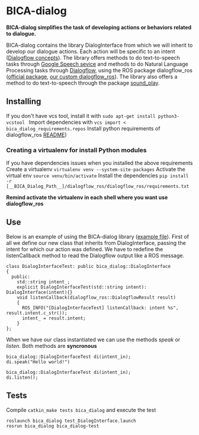 # BICA-dialog
**BICA-dialog simplifies the task of developing actions or behaviors related to dialogue.**

BICA-dialog contains the library DialogInterface from which we will inherit to develop our dialogue actions. Each action will be specific to an intent ([Dialogflow concepts](https://dialogflow.com/docs)). The library offers methods to do text-to-speech tasks through [Google Speech sevice](https://cloud.google.com/speech-to-text/) and methods to do Natural Language Processing tasks through [Dialogflow](https://dialogflow.com/), using the ROS package dialogflow_ros ([official package](https://wiki.ros.org/dialogflow_ros),  [our custom dialogflow_ros](https://github.com/jginesclavero/dialogflow_ros)). The library also offers a method to do text-to-speech through the package [sound_play](https://wiki.ros.org/sound_play).

## Installing
If you don't have vcs tool, install it with ```sudo apt-get install python3-vcstool ```
Import dependencies with ``` vcs import < bica_dialog_requirements.repos ```
Install python requirements of dialogflow_ros [README](https://github.com/jginesclavero/dialogflow_ros/tree/master/dialogflow_ros))

### Creating a virtualenv for install Python modules
If you have dependencies issues when you installed the above requirements
Create a virtualenv ```virtualenv venv --system-site-packages```
Activate the virtual env ``` source venv/bin/activate ```
Install the dependencies ``` pip install -r [__BICA_Dialog_Path__]/dialogflow_ros/dialogflow_ros/requirements.txt ```

**Remind activate the virtualenv in each shell where you want use dialogflow_ros**

## Use

Below is an example of using the BICA-dialog library ([example file](https://github.com/IntelligentRoboticsLabs/BICA-dialog/blob/master/bica_dialog/test/test_DialogInterface.cpp)).
First of all we define our new class that inherits from DialogInterface, passing the intent for which our action was defined.
We have to redefine the listenCallback method to read the Dialogflow output like a ROS message.

```
class DialogInterfaceTest: public bica_dialog::DialogInterface
{
  public:
    std::string intent_;
    explicit DialogInterfaceTest(std::string intent): DialogInterface(intent){}
    void listenCallback(dialogflow_ros::DialogflowResult result)
    {
      ROS_INFO("[DialogInterfaceTest] listenCallback: intent %s", result.intent.c_str());
      intent_ = result.intent;
    }
};

```
When we have our class instantiated we can use the methods *speak* or *listen*. Both methods are **syncronous**

```
bica_dialog::DialogInterfaceTest di(intent_in);
di.speak("Hello world!")
```
```
bica_dialog::DialogInterfaceTest di(intent_in);
di.listen();
```

## Tests
Compile ``` catkin_make tests bica_dialog ``` and execute the test 

``` 
roslaunch bica_dialog test_DialogInterface.launch
rosrun bica_dialog bica_dialog-test

```
